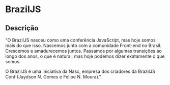# BrazilJS

##  Descrição

"O BrazilJS nasceu como uma conferência JavaScript, mas hoje somos mais do que isso.
Nascemos junto com a comunidade Front-end no Brasil. Crescemos e amadurecemos juntos.
Passamos por algumas transições ao longo dos anos, o que é natural, mas hoje podemos dizer exatamente o que somos.

O BrazilJS é uma iniciativa da Nasc, empresa dos
criadores da BrazilJS Conf (Jaydson N. Gomes e Felipe N. Moura)."
